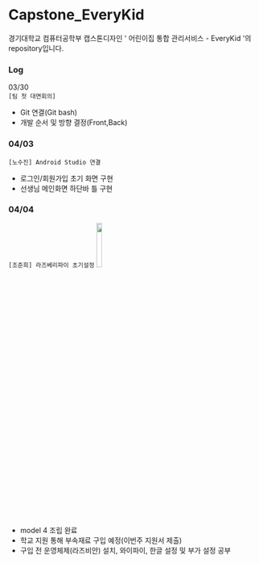 # Capstone_EveryKid

경기대학교 컴퓨터공학부 캡스톤디자인 ' 어린이집 통합 관리서비스 - EveryKid '의 repository입니다.

### Log
03/30   
``` [팀 첫 대면회의] ```
 - Git 연결(Git bash)
 - 개발 순서 및 방향 결정(Front,Back)
### 04/03
```[노수진] Android Studio 연결```
- 로그인/회원가입 초기 화면 구현
- 선생님 메인화면 하단바 틀 구현

### 04/04
``` [조준희] 라즈베리파이 초기설정 ```
<img width="15%" src="https://user-images.githubusercontent.com/83155528/161475595-96a3c612-087d-48f5-84b1-e2375cbf1220.jpg"/>
- model 4 조립 완료
- 학교 지원 통해 부속재료 구입 예정(이번주 지원서 제출)
- 구입 전 운영체제(라즈비안) 설치, 와이파이, 한글 설정 및 부가 설정 공부



